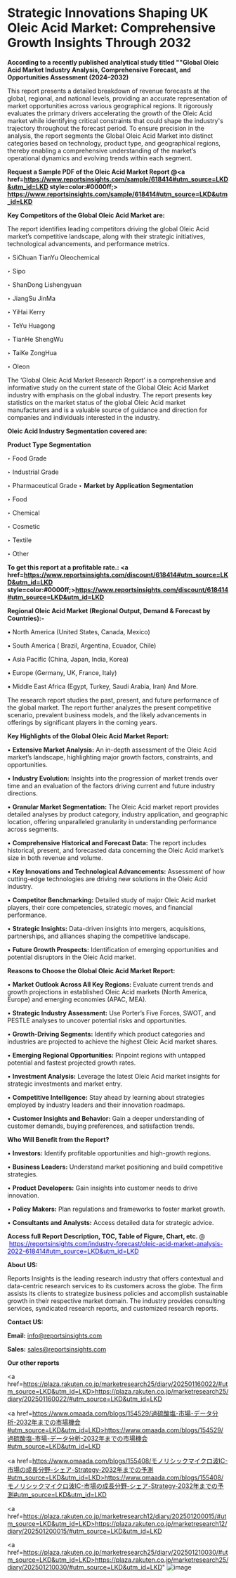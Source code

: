 # Strategic Innovations Shaping UK Oleic Acid Market: Comprehensive Growth Insights Through 2032

<strong>According to a recently published analytical study titled ""Global Oleic Acid Market Industry Analysis, Comprehensive Forecast, and Opportunities Assessment (2024–2032)</strong>

This report presents a detailed breakdown of revenue forecasts at the global, regional, and national levels, providing an accurate representation of market opportunities across various geographical regions. It rigorously evaluates the primary drivers accelerating the growth of the Oleic Acid market while identifying critical constraints that could shape the industry's trajectory throughout the forecast period. To ensure precision in the analysis, the report segments the Global Oleic Acid Market into distinct categories based on technology, product type, and geographical regions, thereby enabling a comprehensive understanding of the market’s operational dynamics and evolving trends within each segment.

<strong>Request a Sample PDF of the Oleic Acid Market Report </strong><strong>@<a href=https://www.reportsinsights.com/sample/618414#utm_source=LKD&utm_id=LKD style=color:#0000ff;> https://www.reportsinsights.com/sample/618414#utm_source=LKD&utm_id=LKD</a></strong></font>

<strong>Key Competitors of the Global Oleic Acid Market are:</strong>

The report identifies leading competitors driving the global Oleic Acid market’s competitive landscape, along with their strategic initiatives, technological advancements, and performance metrics.

‣ SiChuan TianYu Oleochemical

‣ Sipo

‣ ShanDong Lishengyuan

‣ JiangSu JinMa

‣ YiHai Kerry

‣ TeYu Huagong

‣ TianHe ShengWu

‣ TaiKe ZongHua

‣ Oleon

The ‘Global Oleic Acid Market Research Report’ is a comprehensive and informative study on the current state of the Global Oleic Acid Market industry with emphasis on the global industry. The report presents key statistics on the market status of the global Oleic Acid market manufacturers and is a valuable source of guidance and direction for companies and individuals interested in the industry.

<strong>Oleic Acid Industry Segmentation covered are:</strong>

<strong>Product Type Segmentation</strong>

‣ Food Grade

‣ Industrial Grade

‣ Pharmaceutical Grade
‣ 
<strong>Market by Application Segmentation</strong>

‣ Food

‣ Chemical

‣ Cosmetic

‣ Textile

‣ Other

<strong>To get this report at a profitable rate.: <a href=https://www.reportsinsights.com/discount/618414#utm_source=LKD&utm_id=LKD style=color:#0000ff;>https://www.reportsinsights.com/discount/618414#utm_source=LKD&utm_id=LKD</a></strong></font>

<strong>Regional Oleic Acid Market (Regional Output, Demand &amp; Forecast by Countries):-</strong>

• North America (United States, Canada, Mexico)

• South America ( Brazil, Argentina, Ecuador, Chile)

• Asia Pacific (China, Japan, India, Korea)

• Europe (Germany, UK, France, Italy)

• Middle East Africa (Egypt, Turkey, Saudi Arabia, Iran) And More.

The research report studies the past, present, and future performance of the global market. The report further analyzes the present competitive scenario, prevalent business models, and the likely advancements in offerings by significant players in the coming years.

<strong>Key Highlights of the Global Oleic Acid Market Report:</strong>

• <strong>Extensive Market Analysis:</strong> An in-depth assessment of the Oleic Acid market’s landscape, highlighting major growth factors, constraints, and opportunities.

• <strong>Industry Evolution:</strong> Insights into the progression of market trends over time and an evaluation of the factors driving current and future industry directions.

• <strong>Granular Market Segmentation:</strong> The Oleic Acid market report provides detailed analyses by product category, industry application, and geographic location, offering unparalleled granularity in understanding performance across segments.

• <strong>Comprehensive Historical and Forecast Data:</strong> The report includes historical, present, and forecasted data concerning the Oleic Acid market’s size in both revenue and volume.

• <strong>Key Innovations and Technological Advancements:</strong> Assessment of how cutting-edge technologies are driving new solutions in the Oleic Acid industry.

• <strong>Competitor Benchmarking:</strong> Detailed study of major Oleic Acid market players, their core competencies, strategic moves, and financial performance.

• <strong>Strategic Insights:</strong> Data-driven insights into mergers, acquisitions, partnerships, and alliances shaping the competitive landscape.

• <strong>Future Growth Prospects:</strong> Identification of emerging opportunities and potential disruptors in the Oleic Acid market.

<strong>Reasons to Choose the Global Oleic Acid Market Report:</strong>

• <strong>Market Outlook Across All Key Regions:</strong> Evaluate current trends and growth projections in established Oleic Acid markets (North America, Europe) and emerging economies (APAC, MEA).

• <strong>Strategic Industry Assessment:</strong> Use Porter’s Five Forces, SWOT, and PESTLE analyses to uncover potential risks and opportunities.

• <strong>Growth-Driving Segments:</strong> Identify which product categories and industries are projected to achieve the highest Oleic Acid market shares.

• <strong>Emerging Regional Opportunities:</strong> Pinpoint regions with untapped potential and fastest projected growth rates.

• <strong>Investment Analysis:</strong> Leverage the latest Oleic Acid market insights for strategic investments and market entry.

• <strong>Competitive Intelligence:</strong> Stay ahead by learning about strategies employed by industry leaders and their innovation roadmaps.

• <strong>Customer Insights and Behavior:</strong> Gain a deeper understanding of customer demands, buying preferences, and satisfaction trends.

<strong>Who Will Benefit from the Report?</strong>

• <strong>Investors:</strong> Identify profitable opportunities and high-growth regions.

• <strong>Business Leaders:</strong> Understand market positioning and build competitive strategies.

• <strong>Product Developers:</strong> Gain insights into customer needs to drive innovation.

• <strong>Policy Makers:</strong> Plan regulations and frameworks to foster market growth.

• <strong>Consultants and Analysts:</strong> Access detailed data for strategic advice.
</ul>
<strong>Access full Report Description, TOC, Table of Figure, Chart, etc. </strong>@  <a href=https://reportsinsights.com/industry-forecast/oleic-acid-market-analysis-2022-618414#utm_source=LKD&utm_id=LKD style=color:#0000ff;>https://reportsinsights.com/industry-forecast/oleic-acid-market-analysis-2022-618414#utm_source=LKD&utm_id=LKD</a></font>

<strong><strong>About US</strong>:</strong>

Reports Insights is the leading research industry that offers contextual and data-centric research services to its customers across the globe. The firm assists its clients to strategize business policies and accomplish sustainable growth in their respective market domain. The industry provides consulting services, syndicated research reports, and customized research reports.

<strong>Contact US:</strong>

<p class=""""><b>Email:</b> <a href=mailto:info@reportsinsights.com>info@reportsinsights.com</a></p>
<p class=""""><b>Sales:</b> <a href=mailto:sales@reportsinsights.com>sales@reportsinsights.com</a></p>

<strong>Our other reports</strong>

<a href=https://plaza.rakuten.co.jp/marketresearch25/diary/202501160022/#utm_source=LKD&utm_id=LKD>https://plaza.rakuten.co.jp/marketresearch25/diary/202501160022/#utm_source=LKD&utm_id=LKD</a>

<a href=https://www.omaada.com/blogs/154529/過硫酸塩-市場-データ分析-2032年までの市場機会#utm_source=LKD&utm_id=LKD>https://www.omaada.com/blogs/154529/過硫酸塩-市場-データ分析-2032年までの市場機会#utm_source=LKD&utm_id=LKD</a>

<a href=https://www.omaada.com/blogs/155408/モノリシックマイクロ波IC-市場の成長分野-シェア-Strategy-2032年までの予測#utm_source=LKD&utm_id=LKD>https://www.omaada.com/blogs/155408/モノリシックマイクロ波IC-市場の成長分野-シェア-Strategy-2032年までの予測#utm_source=LKD&utm_id=LKD</a>

<a href=https://plaza.rakuten.co.jp/marketresearch12/diary/202501200015/#utm_source=LKD&utm_id=LKD>https://plaza.rakuten.co.jp/marketresearch12/diary/202501200015/#utm_source=LKD&utm_id=LKD</a>

<a href=https://plaza.rakuten.co.jp/marketresearch25/diary/202501210030/#utm_source=LKD&utm_id=LKD>https://plaza.rakuten.co.jp/marketresearch25/diary/202501210030/#utm_source=LKD&utm_id=LKD</a>"
![image](https://github.com/user-attachments/assets/6d6b4491-6ff0-433a-baf2-2ba6089b4105)
